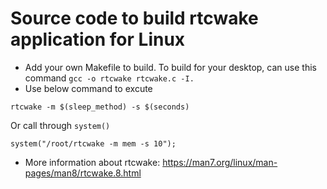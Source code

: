 # Source code to build rtcwake application for Linux
- Add your own Makefile to build. To build for your desktop, can use this command `gcc -o rtcwake rtcwake.c -I.` 
- Use below command to excute
```
rtcwake -m $(sleep_method) -s $(seconds)
```
Or call through `system()`
```
system("/root/rtcwake -m mem -s 10");
```
- More information about rtcwake: https://man7.org/linux/man-pages/man8/rtcwake.8.html
